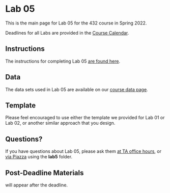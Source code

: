 # Lab 05

This is the main page for Lab 05 for the 432 course in Spring 2022.

Deadlines for all Labs are provided in the [Course Calendar](https://thomaselove.github.io/432/calendar.html).

## Instructions

The instructions for completing Lab 05 [are found here](https://github.com/THOMASELOVE/432-2022/blob/main/labs/lab05/lab05_instructions.md).

## Data

The data sets used in Lab 05 are available on our [course data page](https://github.com/THOMASELOVE/432-data).

## Template

Please feel encouraged to use either the template we provided for Lab 01 or Lab 02, or another similar approach that you design.

## Questions?

If you have questions about Lab 05, please ask them [at TA office hours](https://thomaselove.github.io/432/contact.html), or [via Piazza](https://piazza.com/case/spring2022/pqhs432) using the **lab5** folder.

## Post-Deadline Materials

will appear after the deadline.
